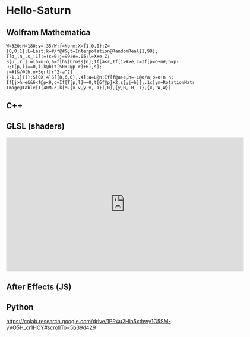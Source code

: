 # Hello-Saturn

## Wolfram Mathematica

```
W=320;H=180;v=.35/W;f=Norm;X={1,0,0};Z={0,0,1};L=Last;k=#/f@#&;t=Interpolation@RandomReal[1,99];
T[o_,n_,s_:1]:=(c=0;j=99;e=.05;l=X+e Z;
S[u_,r_]:=(h=u-o;a=f[h\[Cross]n];If[a<r,If[j>#>e,c=If[p=o+n#;b=p-u;T[p,l]==0,l.k@b(t[50+L@p r]+6),s];
j=#]&/@(h.n+Sqrt[r^2-a^2]{-1,1})]);S[0X,4]S[{8,6,0},.4];a=L@n;If[f@a>e,h=-L@o/a;p=o+n h;
If[j>h>e&&6<f@p<9,c=If[T[p,l]==0,t[6f@p]+2,s];j=h]];.1c);m=RotationMatrix;M=m[1,Z].m[1,X];
Image@Table[T[40M.Z,k[M.{x v,y v,-1}],0],{y,H,-H,-1},{x,-W,W}]
```

## C++

## GLSL (shaders)

<iframe width="640" height="360" frameborder="0" src="https://www.shadertoy.com/embed/stByRG?gui=true&t=10&paused=true&muted=false" allowfullscreen></iframe>

## After Effects (JS)

## Python

https://colab.research.google.com/drive/1PR4u2Hia5xthwy1G5SM-yVO5H_cr1HCY#scrollTo=5b39d429
